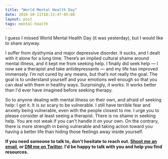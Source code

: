 ```yaml
---
title: "World Mental Health Day"
date: 2016-10-11T10:13:47-05:00
layout: post
tags: mental-health
---
```


I guess I missed World Mental Health Day (it was yesterday), but I would like to share anyway.

I suffer from dysthymia and major depressive disorder. It sucks, and I dealt with it alone for a long time. There’s an implied cultural shame around mental illness, and it kept me from seeking help. I finally did seek help — I now see a therapist and take antidepressants — and my life has improved immensely. I’m not cured by any means, but that’s not really the goal. The goal is to understand yourself and your emotions well enough so that you can deal with them in healthy ways. Surprisingly, *it works*. It works better than I'd ever have imagined before seeking therapy.

So to anyone dealing with mental illness on their own, and afraid of seeking help: I get it. It is *so* scary to be vulnerable. I still have terrible fear and anxiety being vulnerable, even with the people closest to me. I urge you to please consider at least seeing a therapist. There is no shame in seeking help. You are not weak if you can't handle it on your own. On the contrary, there is more strength in being vulnerable and taking action toward you having a better life than hiding those feelings away inside yourself.

**If you need someone to talk to, don't hesitate to reach out. [Shoot me an email](mailto:hello@hisaac.net?subject=Re:%20World%20Mental%20Health%20Day), or [DM me on Twitter](http://twitter.com/hisaac). I'd be happy to talk with you and help you find resources.**
